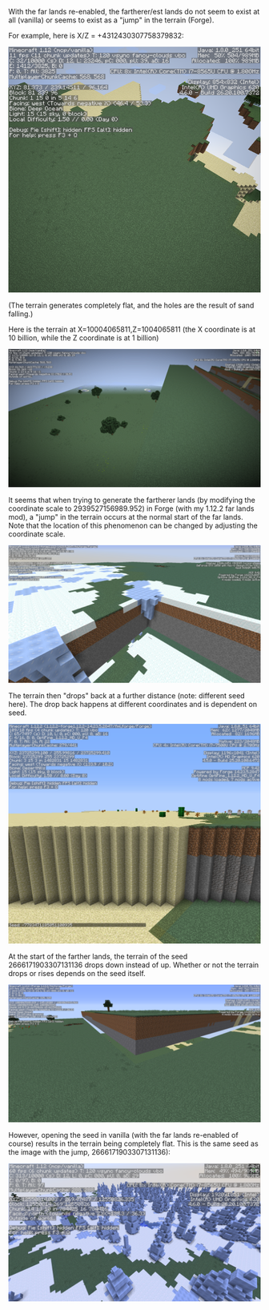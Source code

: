 With the far lands re-enabled, the fartherer/est lands do not seem to exist at all (vanilla) or seems to exist as a "jump" in the terrain (Forge).

For example, here is X/Z = +4312430307758379832:

![FarLandsW1](https://raw.githubusercontent.com/ThisTestUser/FarLandsChronicles/master/assets/Ch5/FarLandsW1.png)

(The terrain generates completely flat, and the holes are the result of sand falling.)

Here is the terrain at X=10004065811,Z=1004065811 (the X coordinate is at 10 billion, while the Z coordinate is at 1 billion)

![FarLandsW2](https://raw.githubusercontent.com/ThisTestUser/FarLandsChronicles/master/assets/Ch5/FarLandsW2.png)

It seems that when trying to generate the fartherer lands (by modifying the coordinate scale to 2939527156989.952) in Forge (with my 1.12.2 far lands mod), a "jump" in the terrain occurs at the normal start of the far lands. Note that the location of this phenomenon can be changed by adjusting the coordinate scale.

![FarLandsForge](https://raw.githubusercontent.com/ThisTestUser/FarLandsChronicles/master/assets/Ch5/FarLandsForge.png)

The terrain then "drops" back at a further distance (note: different seed here). The drop back happens at different coordinates and is dependent on seed.

![FarLandsDropBackForge](https://raw.githubusercontent.com/ThisTestUser/FarLandsChronicles/master/assets/Ch5/FarLandsDropBackForge.png)

At the start of the farther lands, the terrain of the seed 2666171903307131136 drops down instead of up. Whether or not the terrain drops or rises depends on the seed itself.

![FartherDropForge](https://raw.githubusercontent.com/ThisTestUser/FarLandsChronicles/master/assets/Ch5/FartherDropForge.png)

However, opening the seed in vanilla (with the far lands re-enabled of course) results in the terrain being completely flat. This is the same seed as the image with the jump, 2666171903307131136):

![FarLandsFlat](https://raw.githubusercontent.com/ThisTestUser/FarLandsChronicles/master/assets/Ch5/FarLandsFlat.png)
